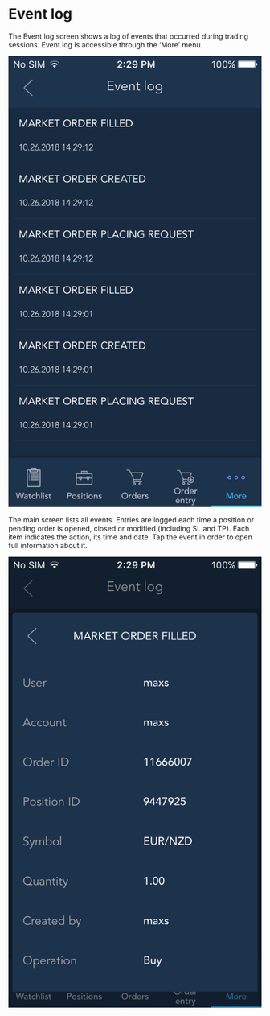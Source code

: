 # Event log

The Event log screen shows a log of events that occurred during trading sessions. Event log is accessible through the ‘More’ menu.

![](../../../.gitbook/assets/3%20%281%29.PNG)


The main screen lists all events. Entries are logged each time a position or pending order is opened, closed or modified \(including SL and TP\). Each item indicates the action, its time and date. Tap the event in order to open full information about it.

![](../../../.gitbook/assets/4%20%281%29.PNG)



